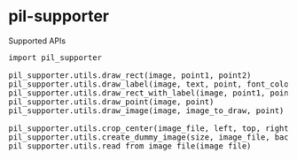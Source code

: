 # pil-supporter

Supported APIs
<pre>
import pil_supporter

pil_supporter.utils.draw_rect(image, point1, point2)
pil_supporter.utils.draw_label(image, text, point, font_color=(255, 255, 255), font_size=28)
pil_supporter.utils.draw_rect_with_label(image, point1, point2, text, font_color=(255, 255, 255), font_size=28)
pil_supporter.utils.draw_point(image, point)
pil_supporter.utils.draw_image(image, image_to_draw, point)

pil_supporter.utils.crop_center(image_file, left, top, right, bottom)
pil_supporter.utils.create_dummy_image(size, image_file, background_color=(255, 255, 255))
pil_supporter.utils.read_from_image_file(image_file)
</pre>
